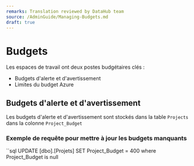 ```yaml
---
remarks: Translation reviewed by DataHub team
source: /AdminGuide/Managing-Budgets.md
draft: true
---
```


# Budgets

Les espaces de travail ont deux postes budgétaires clés :
- Budgets d'alerte et d'avertissement
- Limites du budget Azure

## Budgets d'alerte et d'avertissement

Les budgets d'alerte et d'avertissement sont stockés dans la table `Projects` dans la colonne `Project_Budget`

### Exemple de requête pour mettre à jour les budgets manquants

``sql
UPDATE [dbo].[Projets]
SET Project_Budget = 400 where Project_Budget is null
```
